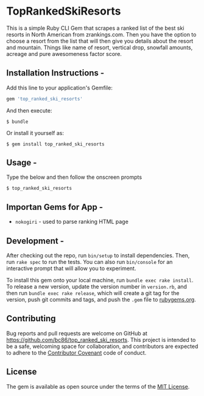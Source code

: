 # TopRankedSkiResorts

This is a simple Ruby CLI Gem that scrapes a ranked list of the best ski resorts in North American from zrankings.com. Then you have the option to choose a resort from the list that will then give you details about the resort and mountain. Things like name of resort, vertical drop, snowfall amounts, acreage and pure awesomeness factor score.

## Installation Instructions -

Add this line to your application's Gemfile:

```ruby
gem 'top_ranked_ski_resorts'
```

And then execute:

`$ bundle`

Or install it yourself as:

`$ gem install top_ranked_ski_resorts`

## Usage - 

Type the below and then follow the onscreen prompts
	
`$ top_ranked_ski_resorts`

## Importan Gems for App - 
* `nokogiri` - used to parse ranking HTML page

## Development - 

After checking out the repo, run `bin/setup` to install dependencies. Then, run `rake spec` to run the tests. You can also run `bin/console` for an interactive prompt that will allow you to experiment.

To install this gem onto your local machine, run `bundle exec rake install`. To release a new version, update the version number in `version.rb`, and then run `bundle exec rake release`, which will create a git tag for the version, push git commits and tags, and push the `.gem` file to [rubygems.org](https://rubygems.org).

## Contributing

Bug reports and pull requests are welcome on GitHub at https://github.com/bc86/top_ranked_ski_resorts. This project is intended to be a safe, welcoming space for collaboration, and contributors are expected to adhere to the [Contributor Covenant](http://contributor-covenant.org) code of conduct.


## License

The gem is available as open source under the terms of the [MIT License](http://opensource.org/licenses/MIT).

